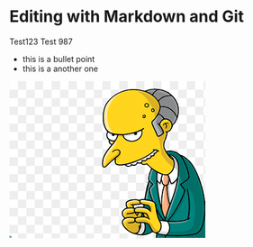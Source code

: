 # Editing with Markdown and Git

Test123 Test 987

* this is a bullet point
* this is a another one

![](burns.png)
